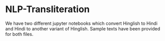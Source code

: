 # NLP-Transliteration

We have two different jupyter notebooks which convert Hinglish to Hindi and Hindi to another variant of Hinglish. Sample texts have been provided for both files.
